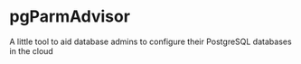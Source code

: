 # pgParmAdvisor
A little tool to aid database admins to configure their PostgreSQL databases in the cloud
